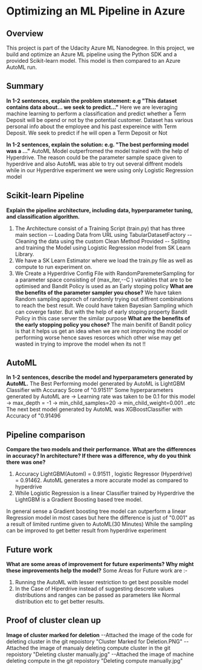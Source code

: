 # Optimizing an ML Pipeline in Azure

## Overview
This project is part of the Udacity Azure ML Nanodegree.
In this project, we build and optimize an Azure ML pipeline using the Python SDK and a provided Scikit-learn model.
This model is then compared to an Azure AutoML run.

## Summary
**In 1-2 sentences, explain the problem statement: e.g "This dataset contains data about... we seek to predict..."**
Here we are leveraging machine learning to perform a classification and predict whether a Term Deposit will be opend or not by the potential customer.
Dataset has various personal info about the employee and his past expereince with Term Deposit. We seek to predict if he will open a Term Deposit or Not

**In 1-2 sentences, explain the solution: e.g. "The best performing model was a ..."**
AutoML Model outperfromed the model trained with the help of Hyperdrive. The reason could be the parameter sample space 
given to hyperdrive and also AutoML was able to try out several diffrent models while in our Hyperdrive experiment we were using 
only Logistic Regression model 
## Scikit-learn Pipeline
**Explain the pipeline architecture, including data, hyperparameter tuning, and classification algorithm.**
1. The Architecture consist of a Training Script (train.py) that has three main section
-- Loading Data from URL using TabularDatasetFactory
-- Cleaning the data using the custom Clean Method Provided
-- Spliting and training the Model using Logistic Regression model from SK Learn Library.
2. We have a SK Learn Estimator where we load the train.py file as well as compute to run experiment on.
3. We Create a Hyperdrive Config File with RandomParemeterSampling for a parameter space consisting of (max_iter,--C ) variables that are to be optimised and Bandit Policy is used as an Early stoping policy
**What are the benefits of the parameter sampler you chose?**
We have taken Random sampling approch of randomly trying out diffrent combinations to reach the best result. We could have taken Bayesian Sampling which can coverge faster.
But with the help of early stoping property Bandit Policy in this case server the similar purpose 
**What are the benefits of the early stopping policy you chose?**
The main benifit of Bandit policy is that it helps us get an idea when we are not improving the model or performing worse hence saves resorces which other wise may get wasted in trying to improve the model when its not !!
## AutoML
**In 1-2 sentences, describe the model and hyperparameters generated by AutoML.**
The Best Performing model generated by AutoML is LightGBM Classifier with Accuracy Score of "0.91511" 
Some hyperparameters generated by AutoML are
-> Learning rate was taken to be 0.1 for this model
-> max_depth = -1
-> min_child_samples=20
-> min_child_weight=0.001
..etc
The next best model generated by AutoML was XGBoostClassifier with Accuracy of "0.91496
## Pipeline comparison
**Compare the two models and their performance. What are the differences in accuracy? In architecture? If there was a difference, why do you think there was one?**
1.   Accuracy LightGBM(Automl) = 0.91511 , logistic Regressor (Hyperdrive) = 0.91462. AutoML generates a more accurate model as compared to hyperdrive
2.   While Logistic Regression is  a linear Classifier trained by Hyperdrive the LightGBM is a Gradient Boosting based tree model. 

In general sense a Gradient boosting tree model can outperform a linear Regression model in most cases but here the difference is just of "0.001" 
as a result of limited runtime given to AutoML(30 Minutes) While the sampling can be improved to get better result from hyperdrive experiment 
	 	
## Future work
**What are some areas of improvement for future experiments? Why might these improvements help the model?**
Some Areas for Future work are :-
1. Running the AutoML with lesser restriction to get best possible model
2. In the Case of Hiperdrive instead of suggesting descrete values distributions and ranges can be passed as parameters like Normal distribution etc to
get better results. 
## Proof of cluster clean up

**Image of cluster marked for deletion**
--Attached the image of the code for deleting cluster in the git repoistory "Cluster Marked for Deletion.PNG"
--Attached the image of manualy deleting compute cluster in the git repoistory "Deleting cluster manually.jpg"
--Attached the image of machine deleting compute in the git repoistory "Deleting compute manually.jpg"

